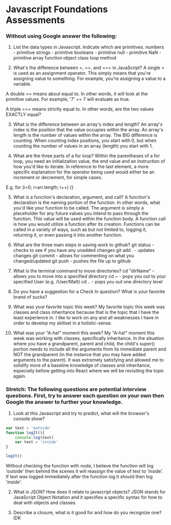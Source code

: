 # Javascript Foundations Assessments

### Without using Google answer the following:

1. List the data types in Javascript. Indicate which are primitives.
  numbers - primitive
  strings - primitive
  booleans - primitive
  null - primitive
  NaN - primitive
  array
  function
  object
  class
  loop
  method

2. What's the difference between =, ==, and === in JavaScript?
  A single = is used as an assignment operator. This simply means that you're assigning value to something. For example, you're assigning a value to a variable.

  A double == means about equal to. In other words, it will look at the primitive values. For example, '7' == 7 will evaluate as true.

  A triple === means strictly equal to. In other words, are the two values EXACTLY equal?

3. What is the difference between an array's index and length?
  An array's index is the position that the value occupies within the array. An array's length is the number of values within the array. The BIG difference is counting. When counting index positions, you start with 0, but when counting the number of values in an array (length) you start with 1.

4. What are the three parts of a for loop?
  Within the parentheses of a for loop, you need an initialization value, the end value and an instruction of how you'd like to iterate. In reference to the last element, a more specific explanation for the operator being used would either be an increment or decrement, for simple cases.

  E.g. for (i=0; i<arr.length; i++) {}

5. What is a function's declaration, argument, and call?
  A function's declaration is the naming portion of the function. In other words, what you'd like your function to be called. The argument is simply a placeholder for any future values you intend to pass through the function. This value will be used within the function body. A function call is how you would utilize a function after its creation. Functions can be called in a variety of ways, such as but not limited to, logging it, returning it, or even passing it into another function.

6. What are the three main steps in saving work to github?
  git status - checks to see if you have any unadded changes
  git add . - updates changes
  git commit - allows for commenting on what you changed/updated
  git push - pushes the file up to github

7. What is the terminal command to move directories?
  cd "dirName" - allows you to move into a specified directory
  cd ~ - pops you out to your specified User (e.g. /User/Matt)
  cd .. - pops you out one directory level

8. Do you have a suggestion for a Check In question?
  What is your favorite brand of sucks?

9. What was your favorite topic this week?
  My favorite topic this week was classes and class inheritance because that is the topic that I have the least experience in. I like to work on any and all weaknesses I have in order to develop my skillset in a holistic-sense.

10. What was your "A-ha!" moment this week?
  My "A-ha!" moment this week was working with classes, specifically inheritance. In the situation where you have a grandparent, parent and child, the child's super() portion needs to include all the arguments from its immediate parent and NOT the grandparent (in the instance that you may have added arguments to the parent). It was extremely satisfying and allowed me to solidify more of a baseline knowledge of classes and inheritance, especially before getting into React where we will be revisiting the topic again.

### Stretch: The following questions are potential interview questions. First, try to answer each question on your own then Google the answer to further your knowledge.

1. Look at this Javascript and try to predict, what will the browser's console show?

``` javascript
var text = 'outside'
function logIt(){
    console.log(text)
    var text = 'inside'
}

logIt()
```
Without checking the function with node, I believe the function will log 'outside' then behind the scenes it will reassign the value of text to 'inside'. If text was logged immediately after the function log it should then log 'inside'.

2. What is JSON? How does it relate to javascript objects?
  JSON stands for JavaScript Object Notation and it specifies a specific syntax for how to deal with objects and classes.

3. Describe a closure, what is it good for and how do you recognize one?
  IDK
